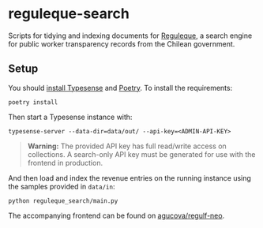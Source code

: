 # reguleque-search
Scripts for tidying and indexing documents for [Reguleque](https://reguleque.cl), a search engine for public worker transparency records from the Chilean government.

## Setup

You should [install Typesense](https://typesense.org/docs/0.20.0/guide/install-typesense.html#%F0%9F%93%A5-download-install) and [Poetry](https://python-poetry.org/docs/#installation). To install the requirements:
```shell
poetry install
```

Then start a Typesense instance with:


```shell
typesense-server --data-dir=data/out/ --api-key=<ADMIN-API-KEY>
```

> **Warning:** The provided API key has full read/write access on collections. A search-only API key must be generated for use with the frontend in production.

And then load and index the revenue entries on the running instance using the samples provided in `data/in`:

```shell
python reguleque_search/main.py
```

The accompanying frontend can be found on [agucova/regulf-neo](https://github.com/agucova/regulf-neo).
